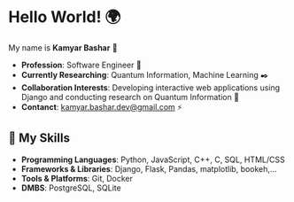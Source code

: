 # Hello World! 🌍

My name is **Kamyar Bashar** 👋

- **Profession**: Software Engineer 🔧
- **Currently Researching**: Quantum Information, Machine Learning ✒️
- **Collaboration Interests**: Developing interactive web applications using Django and conducting research on Quantum Information 🤝
- **Contanct**: kamyar.bashar.dev@gmail.com ⚡

  
## 🦾 My Skills

- **Programming Languages**: Python, JavaScript, C++, C, SQL, HTML/CSS
- **Frameworks & Libraries**: Django, Flask, Pandas, matplotlib, bookeh,...
- **Tools & Platforms**: Git, Docker
- **DMBS**: PostgreSQL, SQLite 
